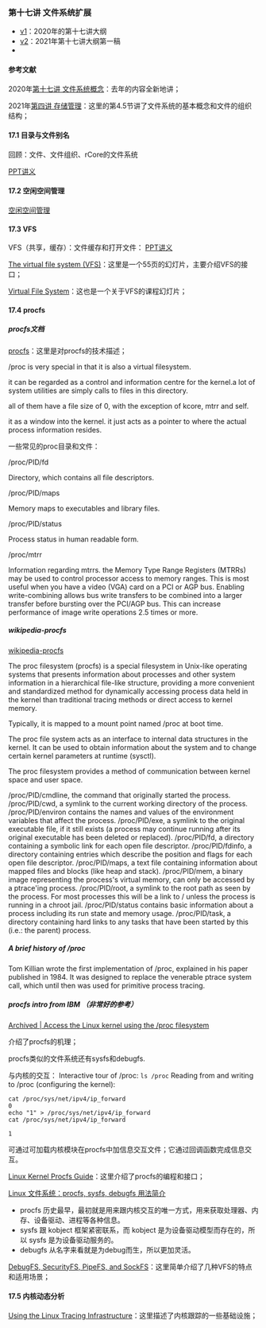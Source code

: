 ### 第十七讲 文件系统扩展

* [v1](https://github.com/LearningOS/os-lectures/blob/ded5de1d168c7ed7bbf6845129a1455ccdaac432/lecture17/ref.md)：2020年的第十七讲大纲
* [v2](https://github.com/LearningOS/os-lectures/blob/ab62be1d45ca15ee6aeab1ec049e99b1ec6ae1ae/lecture17/ref.md)：2021年第十七讲大纲第一稿
* [v3]:test

#### 参考文献

2020年[第十七讲 文件系统概念](https://os.cs.tsinghua.edu.cn/oscourse/OS2020spring/lecture17)：去年的内容全新地讲；

2021年[第四讲 存储管理](https://os.cs.tsinghua.edu.cn/oscourse/OS2021spring/lecture04)：这里的第4.5节讲了文件系统的基本概念和文件的组织结构；

#### 17.1 目录与文件别名

回顾：文件、文件组织、rCore的文件系统

  [PPT讲义](http://os.cs.tsinghua.edu.cn/oscourse/OS2015/lecture21?action=AttachFile&do=get&target=21-1.pptx)   

#### 17.2 空闲空间管理

  [空闲空间管理](http://os.cs.tsinghua.edu.cn/oscourse/OS2015/lecture21?action=AttachFile&do=get&target=21-5.pptx)

#### 17.3 VFS

VFS（共享，缓存）：文件缓存和打开文件： [PPT讲义](http://os.cs.tsinghua.edu.cn/oscourse/OS2015/lecture21?action=AttachFile&do=get&target=21-3.pptx)   

[The virtual file system (VFS)](www.cs.uni.edu/~diesburg/courses/dd/notes/VFS.pptx)：这里是一个55页的幻灯片，主要介绍VFS的接口；

[Virtual File System](https://www.cs.unc.edu/~porter/courses/cse506/s16/slides/vfs.pdf)：这也是一个关于VFS的课程幻灯片；



#### 17.4 procfs

##### procfs文档

[procfs](https://tldp.org/LDP/Linux-Filesystem-Hierarchy/html/proc.html)：这里是对procfs的技术描述；

/proc is very special in that it is also a virtual filesystem.

it can be regarded as a control and information centre for the  kernel.a lot of system utilities are simply calls to files  in this directory.

all of them have a file size of 0, with the exception of kcore, mtrr  and self.

it as a window into the kernel. it just acts as a pointer to where the actual  process information resides.



一些常见的proc目录和文件：

/proc/PID/fd

Directory,  which contains all file descriptors.

/proc/PID/maps

Memory  maps to executables and library files.

/proc/PID/status

Process  status in human readable form.

/proc/mtrr

 Information regarding  mtrrs. the Memory Type Range Registers (MTRRs) may be used to control processor  access to memory ranges. This is most useful when you have a video (VGA)  card on a PCI or AGP bus. Enabling write-combining allows bus write  transfers to be combined into a larger transfer before bursting over the  PCI/AGP bus. This can increase performance of image write operations 2.5  times or more.

##### wikipedia-procfs

[wikipedia-procfs](https://en.wikipedia.org/wiki/Procfs)

The proc filesystem (procfs) is a special filesystem in Unix-like operating systems that presents information about processes and other system information in a hierarchical file-like structure, providing a more convenient and standardized method for dynamically accessing process data held in the kernel than traditional tracing methods or direct access to kernel memory.

Typically, it is mapped to a mount point named /proc at boot time.

The proc file system acts as an interface to internal data structures in the kernel. It can be used to obtain information about the system and to change certain kernel parameters at runtime (sysctl).

The proc filesystem provides a method of communication between kernel space and user space.

/proc/PID/cmdline, the command that originally started the process.
/proc/PID/cwd, a symlink to the current working directory of the process.
/proc/PID/environ contains the names and values of the environment variables that affect the process.
/proc/PID/exe, a symlink to the original executable file, if it still exists (a process may continue running after its original executable has been deleted or replaced).
/proc/PID/fd, a directory containing a symbolic link for each open file descriptor.
/proc/PID/fdinfo, a directory containing entries which describe the position and flags for each open file descriptor.
/proc/PID/maps, a text file containing information about mapped files and blocks (like heap and stack).
/proc/PID/mem, a binary image representing the process's virtual memory, can only be accessed by a ptrace'ing process.
/proc/PID/root, a symlink to the root path as seen by the process. For most processes this will be a link to / unless the process is running in a chroot jail.
/proc/PID/status contains basic information about a process including its run state and memory usage.
/proc/PID/task, a directory containing hard links to any tasks that have been started by this (i.e.: the parent) process.

##### A brief history of /proc

[](http://dtrace.org/blogs/eschrock/2004/06/25/a-brief-history-of-proc/)
Tom Killian wrote the first implementation of /proc, explained in his paper published in 1984. It was designed to replace the venerable ptrace system call, which until then was used for primitive process tracing.

##### procfs intro from IBM （非常好的参考）

[Archived | Access the Linux kernel using the /proc filesystem](https://developer.ibm.com/technologies/linux/articles/l-proc/)

介绍了procfs的机理；

procfs类似的文件系统还有sysfs和debugfs.

与内核的交互：
Interactive tour of /proc: `ls /proc`
Reading from and writing to /proc (configuring the kernel): 

```
cat /proc/sys/net/ipv4/ip_forward
0
echo "1" > /proc/sys/net/ipv4/ip_forward
cat /proc/sys/net/ipv4/ip_forward

1
```

可通过可加载内核模块在procfs中加信息交互文件；它通过回调函数完成信息交互。

[Linux Kernel Procfs Guide](https://kernelnewbies.org/Documents/Kernel-Docbooks?action=AttachFile&do=get&target=procfs-guide_2.6.29.pdf)：这里介绍了procfs的编程和接口；

[Linux 文件系统：procfs, sysfs, debugfs 用法简介](https://www.cnblogs.com/qiuheng/p/5761877.html)

 * procfs 历史最早，最初就是用来跟内核交互的唯一方式，用来获取处理器、内存、设备驱动、进程等各种信息。
 * sysfs 跟 kobject 框架紧密联系，而 kobject 是为设备驱动模型而存在的，所以 sysfs 是为设备驱动服务的。
 * debugfs 从名字来看就是为debug而生，所以更加灵活。

[DebugFS, SecurityFS, PipeFS, and SockFS](http://dcjtech.info/topic/debugfs-securityfs-pipefs-and-sockfs/)：这里简单介绍了几种VFS的特点和适用场景；

#### 17.5 内核动态分析

[Using the Linux Tracing Infrastructure](https://events.static.linuxfound.org/sites/events/files/slides/praesentation_0.pdf)：这里描述了内核跟踪的一些基础设施；


